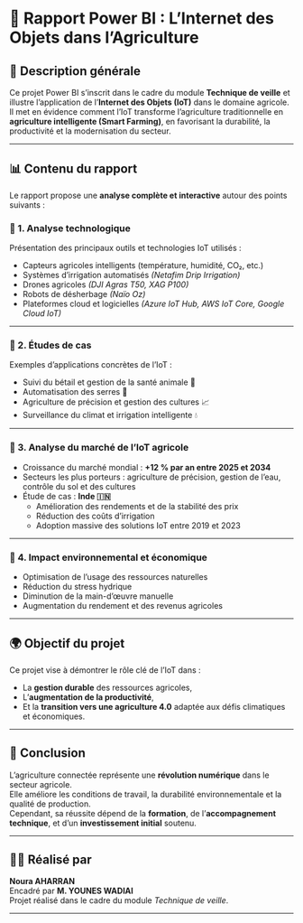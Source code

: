 # 🌾 Rapport Power BI : L’Internet des Objets dans l’Agriculture

## 📘 Description générale
Ce projet Power BI s’inscrit dans le cadre du module **Technique de veille** et illustre l’application de l’**Internet des Objets (IoT)** dans le domaine agricole.  
Il met en évidence comment l’IoT transforme l’agriculture traditionnelle en **agriculture intelligente (Smart Farming)**, en favorisant la durabilité, la productivité et la modernisation du secteur.

---

## 📊 Contenu du rapport
Le rapport propose une **analyse complète et interactive** autour des points suivants :

### 🔹 1. Analyse technologique
Présentation des principaux outils et technologies IoT utilisés :
- Capteurs agricoles intelligents (température, humidité, CO₂, etc.)
- Systèmes d’irrigation automatisés *(Netafim Drip Irrigation)*
- Drones agricoles *(DJI Agras T50, XAG P100)*  
- Robots de désherbage *(Naïo Oz)*  
- Plateformes cloud et logicielles *(Azure IoT Hub, AWS IoT Core, Google Cloud IoT)*  

---

### 🔹 2. Études de cas
Exemples d’applications concrètes de l’IoT :
- Suivi du bétail et gestion de la santé animale 🐄  
- Automatisation des serres 🌱  
- Agriculture de précision et gestion des cultures 📈  
- Surveillance du climat et irrigation intelligente 💧  

---

### 🔹 3. Analyse du marché de l’IoT agricole
- Croissance du marché mondial : **+12 % par an entre 2025 et 2034**  
- Secteurs les plus porteurs : agriculture de précision, gestion de l’eau, contrôle du sol et des cultures  
- Étude de cas : **Inde 🇮🇳**  
  - Amélioration des rendements et de la stabilité des prix  
  - Réduction des coûts d’irrigation  
  - Adoption massive des solutions IoT entre 2019 et 2023  

---

### 🔹 4. Impact environnemental et économique
- Optimisation de l’usage des ressources naturelles  
- Réduction du stress hydrique  
- Diminution de la main-d’œuvre manuelle  
- Augmentation du rendement et des revenus agricoles  

---

## 🌍 Objectif du projet
Ce projet vise à démontrer le rôle clé de l’IoT dans :
- La **gestion durable** des ressources agricoles,  
- L’**augmentation de la productivité**,  
- Et la **transition vers une agriculture 4.0** adaptée aux défis climatiques et économiques.

---

## 🧩 Conclusion
L’agriculture connectée représente une **révolution numérique** dans le secteur agricole.  
Elle améliore les conditions de travail, la durabilité environnementale et la qualité de production.  
Cependant, sa réussite dépend de la **formation**, de l’**accompagnement technique**, et d’un **investissement initial** soutenu.

---

## 👩‍💻 Réalisé par
**Noura AHARRAN**  
Encadré par **M. YOUNES WADIAI**  
Projet réalisé dans le cadre du module *Technique de veille*.

---
